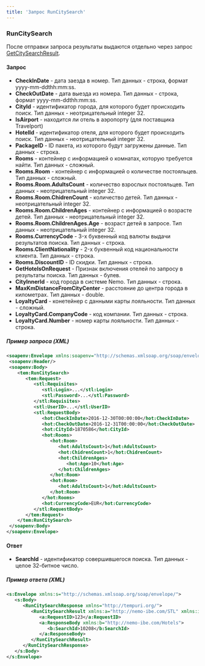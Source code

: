 ```yaml
---
title: 'Запрос RunCitySearch'
---
```


### RunCitySearch

После отправки запроса результаты выдаются отдельно через запрос [GetCitySearchResult](/hotels/search_hotels/getcitysearchresult). 

#### Запрос

-   **CheckInDate** - дата заезда в номер. Тип данных - строка, формат yyyy-mm-ddthh:mm:ss.
-   **CheckOutDate** - дата выезда из номера. Тип данных - строка, формат yyyy-mm-ddthh:mm:ss.
-   **CityId** - идентификатор города, для которого будет происходить поиск. Тип данных - неотрицательный integer 32.
-   **IsAirport** - находится ли отель в аэропорту (для поставщика Travelport) 
-   **HotelId** - идентификатор отеля, для которого будет происходить поиск. Тип данных - неотрицательный integer 32.
-   **PackageID** - ID пакета, из которого будут загружены данные. Тип данных - строка.
-   **Rooms** - контейнер с информацией о комнатах, которую требуется найти. Тип данных - сложный.
-   **Rooms.Room** - контейнер с информацией о количестве постояльцев. Тип данных - сложный.
-   **Rooms.Room.AdultsCount** - количество взрослых постояльцев. Тип данных - неотрицательный integer 32.
-   **Rooms.Room.ChidrenCount** - количество детей. Тип данных - неотрицательный integer 32.
-   **Rooms.Room.ChildrenAges** - контейнер с информацией о возрасте детей. Тип данных - неотрицательный integer 32.
-   **Rooms.Room.ChildrenAges.Age** - возраст детей в запросе. Тип данных - неотрицательный integer 32.
-   **Rooms.CurrencyCode** - 3-х буквенный код валюты выдачи результатов поиска. Тип данных - строка.
-   **Rooms.ClientNationality** - 2-х буквенный код национальности клиента. Тип данных - строка.
-   **Rooms.DiscountID** - ID скидки. Тип данных - строка. 
-   **GetHotelsOnRequest** - Признак включения отелей по запросу в результаты поиска. Тип данных - булев. 
-   **CityInnerId** - код города в системе Nemo. Тип данных - строка.
-   **MaxKmDistanceFromCityCenter** - расстояние до центра города в километрах. Тип данных - double. 
-   **LoyaltyCard** - конетейнер с данными карты лояльности. Тип данных - сложный. 
-   **LoyaltyCard.CompanyCode** - код компании. Тип данных - строка. 
-   **LoyaltyCard.Number** - номер карты лояльности. Тип данных - строка.

##### Пример запроса (XML)
  ```xml
  <soapenv:Envelope xmlns:soapenv="http://schemas.xmlsoap.org/soap/envelope/" xmlns:tem="http://tempuri.org/" xmlns:stl="http://nemo-ibe.com/STL" xmlns:hot="http://nemo-ibe.com/Hotels">
   <soapenv:Header/>
   <soapenv:Body>
      <tem:RunCitySearch>
         <tem:Request>
            <stl:Requisites>
               <stl:Login>...</stl:Login>
               <stl:Password>...</stl:Password>
            </stl:Requisites>
            <stl:UserID>...</stl:UserID>
            <stl:RequestBody>
               <hot:CheckInDate>2016-12-30T00:00:00</hot:CheckInDate>
               <hot:CheckOutDate>2016-12-31T00:00:00</hot:CheckOutDate>
               <hot:CityId>1870586</hot:CityId>
               <hot:Rooms>
                  <hot:Room>
                     <hot:AdultsCount>1</hot:AdultsCount>
                     <hot:ChidrenCount>1</hot:ChidrenCount>
                     <hot:ChildrenAges>
                        <hot:Age>10</hot:Age>
                     </hot:ChildrenAges>
                  </hot:Room>
                  <hot:Room>
                     <hot:AdultsCount>1</hot:AdultsCount>
                  </hot:Room>
               </hot:Rooms>
               <hot:CurrencyCode>EUR</hot:CurrencyCode>
            </stl:RequestBody>
         </tem:Request>
      </tem:RunCitySearch>
   </soapenv:Body>
</soapenv:Envelope>
```

#### Ответ

-   **SearchId** - идентификатор совершившегося поиска. Тип данных - целое 32-битное число.

##### Пример ответа (XML)
```xml
<s:Envelope xmlns:s="http://schemas.xmlsoap.org/soap/envelope/">
   <s:Body>
      <RunCitySearchResponse xmlns="http://tempuri.org/">
         <RunCitySearchResult xmlns:a="http://nemo-ibe.com/STL" xmlns:i="http://www.w3.org/2001/XMLSchema-instance">
            <a:RequestID>123</a:RequestID>
            <a:ResponseBody xmlns:b="http://nemo-ibe.com/Hotels">
               <b:SearchId>10208</b:SearchId>
            </a:ResponseBody>
         </RunCitySearchResult>
      </RunCitySearchResponse>
   </s:Body>
</s:Envelope>
```